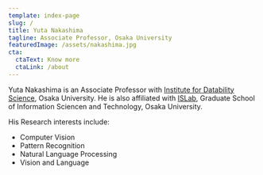```yaml
---
template: index-page
slug: /
title: Yuta Nakashima
tagline: Associate Professor, Osaka University
featuredImage: /assets/nakashima.jpg
cta:
  ctaText: Know more
  ctaLink: /about
---
```


Yuta Nakashima is an Associate Professor with [Institute for Datability Science](https://www.ids.osaka-u.ac.jp/ja/), Osaka University. He is also
affiliated with [ISLab](https://www.is.ids.osaka-u.ac.jp/), Graduate School of Information Sciencen and Technology, Osaka University. 

His Research interests include:
- Computer Vision
- Pattern Recognition
- Natural Language Processing
- Vision and Language
